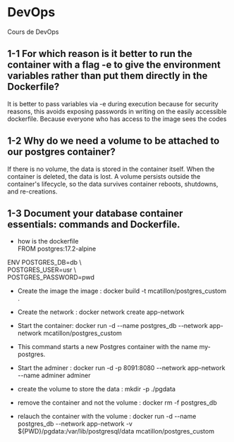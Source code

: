 # DevOps
Cours de DevOps

## 1-1 For which reason is it better to run the container with a flag -e to give the environment variables rather than put them directly in the Dockerfile?

It is better to pass variables via -e during execution because for security reasons, this avoids exposing passwords in writing on the easily accessible dockerfile. Because everyone who has access to the image sees the codes

## 1-2 Why do we need a volume to be attached to our postgres container?

If there is no volume, the data is stored in the container itself.
When the container is deleted, the data is lost.
A volume persists outside the container's lifecycle, so the data survives container reboots, shutdowns, and re-creations.

## 1-3 Document your database container essentials: commands and Dockerfile.

* how is the dockerfile  
    FROM postgres:17.2-alpine  
  
ENV POSTGRES_DB=db \  
   POSTGRES_USER=usr \  
   POSTGRES_PASSWORD=pwd  


* Create the image the image : docker build -t mcatillon/postgres_custom .
* Create the network : docker network create app-network

* Start the container: docker run -d --name postgres_db --network app-network mcatillon/postgres_custom
* This command starts a new Postgres container with the name my-postgres.

* Start the adminer : docker run -d -p 8091:8080 --network app-network --name adminer adminer

* create the volume to store the data : mkdir -p ./pgdata

* remove the container and not the volume : docker rm -f postgres_db

* relauch the container with the volume : docker run -d --name postgres_db --network app-network -v ${PWD}/pgdata:/var/lib/postgresql/data mcatillon/postgres_custom
